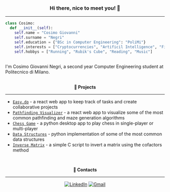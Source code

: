 <h3 align="center"> <b>Hi there, nice to meet you! 👋</b> </h3>

---

```python
class Cosimo:
  def __init__(self):
    self.name = "Cosimo Giovanni"
    self.surname = "Negri"
    self.education = {"BSc in Computer Engineering": "PoliMi"}
    self.interests = ["Cryptocurrencies", "Artificil Intelligence", "Finance"]
    self.hobbys = ["Running", "Rubik's Cube", "Reading", "Music"]
```

<br />
I'm Cosimo Giovanni Negri, a second year Computer Engineering student at Politecnico di Milano.

<br />
<br />
<p align="center"> <b>🔨 Projects</b> </p>

---

- [`Easy.do`](https://github.com/cosimonegri/easy-do) - a react web app to keep track of tasks and create collaborative projects
- [`Pathfinding Visualizer`](https://github.com/cosimonegri/pathfinding-visualizer) - a react web app to visualize some of the most common pathfinding and maze generation algorithms
- [`Chess Game`](https://github.com/cosimonegri/chess) - a python desktop app to play chess in single-player or multi-player
- [`Data Structures`](https://github.com/cosimonegri/data-structures) - python implementation of some of the most common data structures
- [`Inverse Matrix`](https://github.com/cosimonegri/inverse-matrix) - a simple C script to invert a matrix using the cofactors method

<br />
<p align="center"> <b>📢 Contacts</b> </p>

---

<div align=center>

[![LinkedIn](https://img.shields.io/badge/linkedin-%230077B5.svg?style=for-the-badge&logo=linkedin&logoColor=white)](https://www.linkedin.com/in/cosimogiovanninegri)
[![Gmail](https://img.shields.io/badge/Gmail-D14836?style=for-the-badge&logo=gmail&logoColor=white)](mailto:cosimogiovanni@gmail.com)

<div>
